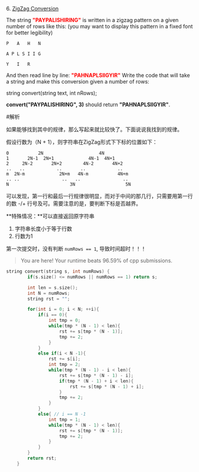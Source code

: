 6\. [ZigZag Conversion](https://leetcode.com/problems/zigzag-conversion/)

The string <font color=red> **"PAYPALISHIRING"** </font> is written in a zigzag pattern on a given number of rows like this: (you may want to display this pattern in a fixed font for better legibility)

```
P   A   H   N

A P L S I I G

Y   I   R
```

And then read line by line: <font color=red> **"PAHNAPLSIIGYIR"** </font>
Write the code that will take a string and make this conversion given a number of rows:

string convert(string text, int nRows);

**convert("PAYPALISHIRING", 3)** should return **"PAHNAPLSIIGYIR"**.

#解析

如果能够找到其中的规律，那么写起来就比较快了。下面说说我找到的规律。

假设行数为（N + 1），则字符串在ZigZag形式下下标的位置如下：

```
0           2N                     4N
1       2N-1  2N+1             4N-1  4N+1
2     2N-2       2N+2        4N-2       4N+2
..   ..            ..       ..            ..
m  2N-m             2N+m   4N-m           4N+m
.. ..                ..   ..                ..
N                       3N                   5N
```
可以发现，第一行和最后一行规律很明显，而对于中间的那几行，只需要用第一行的数 -/+ 行号及可。需要注意的是，要判断下标是否越界。

**特殊情况：**可以直接返回原字符串
1. 字符串长度小于等于行数
2. 行数为1

第一次提交时，没有判断 ```numRows == 1```, 导致时间超时！！！

 > You are here! 
Your runtime beats 96.59% of cpp submissions.

```cpp
string convert(string s, int numRows) {
        if(s.size() <= numRows || numRows == 1) return s;

        int len = s.size();
        int N = numRows;
        string rst = "";

        for(int i = 0; i < N; ++i){
            if(i == 0){
                int tmp = 0;
                while(tmp * (N - 1) < len){
                    rst += s[tmp * (N - 1)];
                    tmp += 2;
                }
            }
            else if(i < N -1){
                rst += s[i];
                int tmp = 2;
                while(tmp * (N - 1) - i < len){
                    rst += s[tmp * (N - 1) - i];
                    if(tmp * (N - 1) + i < len){
                        rst += s[tmp * (N - 1) + i];
                    }
                    tmp += 2;
                }
            }
            else{ // i == N -1
                int tmp = 1;
                while(tmp * (N - 1) < len){
                    rst += s[tmp * (N - 1)];
                    tmp += 2;
                }
            }
        }
        return rst;
    }
```
